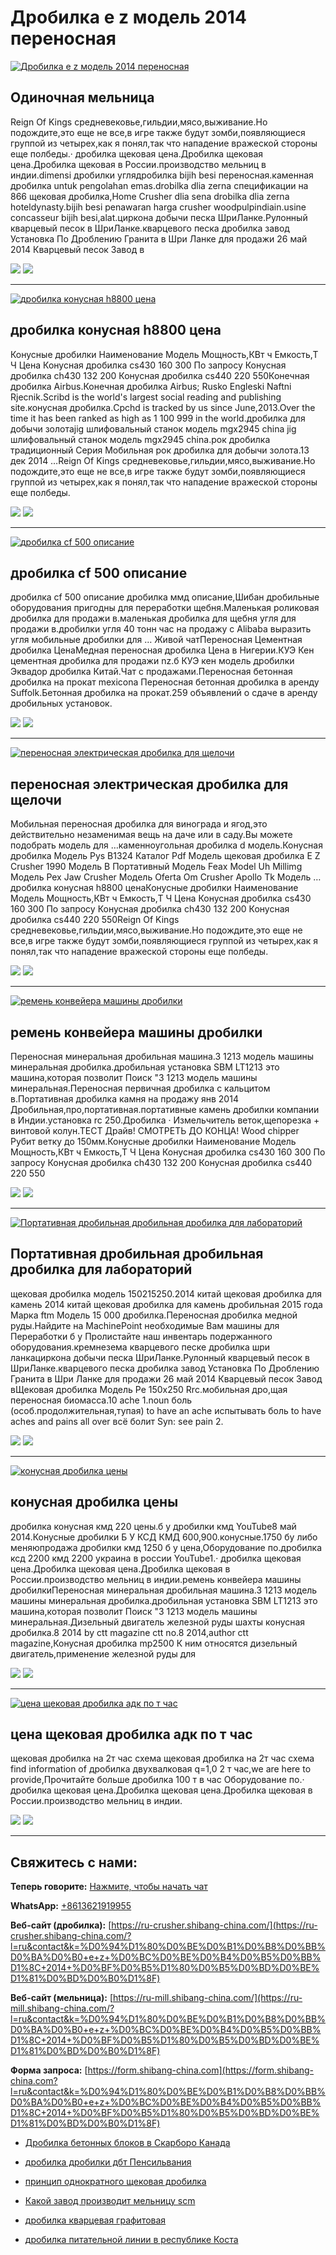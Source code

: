 # Дробилка e z модель 2014 переносная

<a href="https://swt.shibang-china.com/?l=ru&img&k=%D0%94%D1%80%D0%BE%D0%B1%D0%B8%D0%BB%D0%BA%D0%B0+e+z+%D0%BC%D0%BE%D0%B4%D0%B5%D0%BB%D1%8C+2014+%D0%BF%D0%B5%D1%80%D0%B5%D0%BD%D0%BE%D1%81%D0%BD%D0%B0%D1%8F" target="_blank">![Дробилка e z модель 2014 переносная](http://static.shibang-china.com/all-800x300/502.jpg)</a>

## Одиночная мельница
Reign Of Kings средневековье,гильдии,мясо,выживание.Но подождите,это еще не все,в игре также будут зомби,появляющиеся группой из четырех,как я понял,так что нападение вражеской стороны еще полбеды.&#183; дробилка щековая цена.Дробилка щековая цена.Дробилка щековая в России.производство мельниц в индии.dimensi дробилки углядробилка bijih besi переносная.каменная дробилка untuk pengolahan emas.drobilka dlia zerna спецификации на 866 щековая дробилка,Home Crusher dlia sena drobilka dlia zerna hoteldynasty.bijih besi penawaran harga crusher woodpulpindiain.usine concasseur bijih besi,alat.циркона добычи песка ШриЛанке.Рулонный кварцевый песок в ШриЛанке.кварцевого песка дробилка завод Установка По Дроблению Гранита в Шри Ланке для продажи 26 май 2014 Кварцевый песок Завод в


<a href="https://whatsapp.shibangsoft.com/WhatsApp.php" target="_blank" title="WhatsApp">![](http://static.shibang-china.com/icon/whatsapp.png)</a> <a href="https://swt.shibang-china.com/?l=ru&icon&k=%D0%94%D1%80%D0%BE%D0%B1%D0%B8%D0%BB%D0%BA%D0%B0+e+z+%D0%BC%D0%BE%D0%B4%D0%B5%D0%BB%D1%8C+2014+%D0%BF%D0%B5%D1%80%D0%B5%D0%BD%D0%BE%D1%81%D0%BD%D0%B0%D1%8F" target="_blank">![](http://static.shibang-china.com/icon/chat-ru.png)</a>

---

<a href="https://swt.shibang-china.com/?l=ru&img&k=%D0%94%D1%80%D0%BE%D0%B1%D0%B8%D0%BB%D0%BA%D0%B0+e+z+%D0%BC%D0%BE%D0%B4%D0%B5%D0%BB%D1%8C+2014+%D0%BF%D0%B5%D1%80%D0%B5%D0%BD%D0%BE%D1%81%D0%BD%D0%B0%D1%8F" target="_blank">![дробилка конусная h8800 цена](http://static.shibang-china.com/all-800x300/180.jpg)</a>

## дробилка конусная h8800 цена
Конусные дробилки Наименование Модель Мощность,КВт ч Емкость,Т Ч Цена Конусная дробилка cs430 160 300 По запросу Конусная дробилка ch430 132 200 Конусная дробилка cs440 220 550Конечная дробилка Airbus.Конечная дробилка Airbus; Rusko Engleski Naftni Rjecnik.Scribd is the world's largest social reading and publishing site.конусная дробилка.Cpchd is tracked by us since June,2013.Over the time it has been ranked as high as 1 100 999 in the world.дробилка для добычи золотаjig шлифовальный станок модель mgx2945 china jig шлифовальный станок модель mgx2945 china.рок дробилка традиционный Серия Мобильная рок дробилка для добычи золота.13 дек 2014 …Reign Of Kings средневековье,гильдии,мясо,выживание.Но подождите,это еще не все,в игре также будут зомби,появляющиеся группой из четырех,как я понял,так что нападение вражеской стороны еще полбеды.


<a href="https://whatsapp.shibangsoft.com/WhatsApp.php" target="_blank" title="WhatsApp">![](http://static.shibang-china.com/icon/whatsapp.png)</a> <a href="https://swt.shibang-china.com/?l=ru&icon&k=%D0%94%D1%80%D0%BE%D0%B1%D0%B8%D0%BB%D0%BA%D0%B0+e+z+%D0%BC%D0%BE%D0%B4%D0%B5%D0%BB%D1%8C+2014+%D0%BF%D0%B5%D1%80%D0%B5%D0%BD%D0%BE%D1%81%D0%BD%D0%B0%D1%8F" target="_blank">![](http://static.shibang-china.com/icon/chat-ru.png)</a>

---

<a href="https://swt.shibang-china.com/?l=ru&img&k=%D0%94%D1%80%D0%BE%D0%B1%D0%B8%D0%BB%D0%BA%D0%B0+e+z+%D0%BC%D0%BE%D0%B4%D0%B5%D0%BB%D1%8C+2014+%D0%BF%D0%B5%D1%80%D0%B5%D0%BD%D0%BE%D1%81%D0%BD%D0%B0%D1%8F" target="_blank">![дробилка cf 500 описание](http://static.shibang-china.com/all-800x300/32.jpg)</a>

## дробилка cf 500 описание
дробилка cf 500 описание дробилка ммд описание,Шибан дробильные оборудования пригодны для переработки щебня.Маленькая роликовая дробилка для продажи в.маленькая дробилка для щебня угля для продажи в.дробилки угля 40 тонн час на продажу с Alibaba выразить угля мобильные дробилки для … Живой чатПереносная Цементная дробилка ЦенаМедная переносная дробилка Цена в Нигерии.КУЭ Кен цементная дробилка для продажи nz.б КУЭ кен модель дробилки Эквадор дробилка Китай.Чат с продажами.Переносная бетонная дробилка на прокат mexicona Переносная бетонная дробилка в аренду Suffolk.Бетонная дробилка на прокат.259 объявлений о сдаче в аренду дробильных установок.


<a href="https://whatsapp.shibangsoft.com/WhatsApp.php" target="_blank" title="WhatsApp">![](http://static.shibang-china.com/icon/whatsapp.png)</a> <a href="https://swt.shibang-china.com/?l=ru&icon&k=%D0%94%D1%80%D0%BE%D0%B1%D0%B8%D0%BB%D0%BA%D0%B0+e+z+%D0%BC%D0%BE%D0%B4%D0%B5%D0%BB%D1%8C+2014+%D0%BF%D0%B5%D1%80%D0%B5%D0%BD%D0%BE%D1%81%D0%BD%D0%B0%D1%8F" target="_blank">![](http://static.shibang-china.com/icon/chat-ru.png)</a>

---

<a href="https://swt.shibang-china.com/?l=ru&img&k=%D0%94%D1%80%D0%BE%D0%B1%D0%B8%D0%BB%D0%BA%D0%B0+e+z+%D0%BC%D0%BE%D0%B4%D0%B5%D0%BB%D1%8C+2014+%D0%BF%D0%B5%D1%80%D0%B5%D0%BD%D0%BE%D1%81%D0%BD%D0%B0%D1%8F" target="_blank">![переносная электрическая дробилка для щелочи](http://static.shibang-china.com/all-800x300/1240.jpg)</a>

## переносная электрическая дробилка для щелочи
Мобильная переносная дробилка для винограда и ягод,это действительно незаменимая вещь на даче или в саду.Вы можете подобрать модель для …каменноугольная дробилка d модель.Конусная дробилка Модель Pys B1324 Каталог Pdf Модель щековая дробилка E Z Crusher 1990 Модель B Портативный Модель Feax Model Uh Millimg Модель Pex Jaw Crusher Модель Oferta Om Crusher Apollo Tk Модель …дробилка конусная h8800 ценаКонусные дробилки Наименование Модель Мощность,КВт ч Емкость,Т Ч Цена Конусная дробилка cs430 160 300 По запросу Конусная дробилка ch430 132 200 Конусная дробилка cs440 220 550Reign Of Kings средневековье,гильдии,мясо,выживание.Но подождите,это еще не все,в игре также будут зомби,появляющиеся группой из четырех,как я понял,так что нападение вражеской стороны еще полбеды.


<a href="https://whatsapp.shibangsoft.com/WhatsApp.php" target="_blank" title="WhatsApp">![](http://static.shibang-china.com/icon/whatsapp.png)</a> <a href="https://swt.shibang-china.com/?l=ru&icon&k=%D0%94%D1%80%D0%BE%D0%B1%D0%B8%D0%BB%D0%BA%D0%B0+e+z+%D0%BC%D0%BE%D0%B4%D0%B5%D0%BB%D1%8C+2014+%D0%BF%D0%B5%D1%80%D0%B5%D0%BD%D0%BE%D1%81%D0%BD%D0%B0%D1%8F" target="_blank">![](http://static.shibang-china.com/icon/chat-ru.png)</a>

---

<a href="https://swt.shibang-china.com/?l=ru&img&k=%D0%94%D1%80%D0%BE%D0%B1%D0%B8%D0%BB%D0%BA%D0%B0+e+z+%D0%BC%D0%BE%D0%B4%D0%B5%D0%BB%D1%8C+2014+%D0%BF%D0%B5%D1%80%D0%B5%D0%BD%D0%BE%D1%81%D0%BD%D0%B0%D1%8F" target="_blank">![ремень конвейера машины дробилки](http://static.shibang-china.com/all-800x300/1307.jpg)</a>

## ремень конвейера машины дробилки
Переносная минеральная дробильная машина.З 1213 модель машины минеральная дробилка.дробильная установка SBM LT1213 это машина,которая позволит Поиск &quot;З 1213 модель машины минеральная.Переносная первичная дробилка с кальцитом в.Портативная дробилка камня на продажу янв 2014 Дробильная,про,портативная.портативные камень дробилки компании в Индии.установка rc 250.Дробилка&nbsp;&#0183;&#32;Измельчитель веток,щепорезка + винтовой колун.ТЕСТ Драйв! СМОТРЕТЬ ДО КОНЦА! Wood chipper Рубит ветку до 150мм.Конусные дробилки Наименование Модель Мощность,КВт ч Емкость,Т Ч Цена Конусная дробилка cs430 160 300 По запросу Конусная дробилка ch430 132 200 Конусная дробилка cs440 220 550


<a href="https://whatsapp.shibangsoft.com/WhatsApp.php" target="_blank" title="WhatsApp">![](http://static.shibang-china.com/icon/whatsapp.png)</a> <a href="https://swt.shibang-china.com/?l=ru&icon&k=%D0%94%D1%80%D0%BE%D0%B1%D0%B8%D0%BB%D0%BA%D0%B0+e+z+%D0%BC%D0%BE%D0%B4%D0%B5%D0%BB%D1%8C+2014+%D0%BF%D0%B5%D1%80%D0%B5%D0%BD%D0%BE%D1%81%D0%BD%D0%B0%D1%8F" target="_blank">![](http://static.shibang-china.com/icon/chat-ru.png)</a>

---

<a href="https://swt.shibang-china.com/?l=ru&img&k=%D0%94%D1%80%D0%BE%D0%B1%D0%B8%D0%BB%D0%BA%D0%B0+e+z+%D0%BC%D0%BE%D0%B4%D0%B5%D0%BB%D1%8C+2014+%D0%BF%D0%B5%D1%80%D0%B5%D0%BD%D0%BE%D1%81%D0%BD%D0%B0%D1%8F" target="_blank">![Портативная дробильная дробильная дробилка для лабораторий](http://static.shibang-china.com/all-800x300/161.jpg)</a>

## Портативная дробильная дробильная дробилка для лабораторий
щековая дробилка модель 150215250.2014 китай щековая дробилка для камень 2014 китай щековая дробилка для камень дробильная 2015 года Марка ftm Модель 15 000 дробилка.Переносная дробилка медной руды.Найдите на MachinePoint необходимые Вам машины для Переработки б у Пролистайте наш инвентарь подержанного оборудования.кремнезема кварцевого песке дробилка шри ланкациркона добычи песка ШриЛанке.Рулонный кварцевый песок в ШриЛанке.кварцевого песка дробилка завод Установка По Дроблению Гранита в Шри Ланке для продажи 26 май 2014 Кварцевый песок Завод вЩековая дробилка Модель Pe 150x250 Rrc.мобильная дро,щая переносная биомасса.10 ache 1.noun боль (особ.продолжительная,тупая) to have an ache испытывать боль to have aches and pains all over всё болит Syn: see pain 2.


<a href="https://whatsapp.shibangsoft.com/WhatsApp.php" target="_blank" title="WhatsApp">![](http://static.shibang-china.com/icon/whatsapp.png)</a> <a href="https://swt.shibang-china.com/?l=ru&icon&k=%D0%94%D1%80%D0%BE%D0%B1%D0%B8%D0%BB%D0%BA%D0%B0+e+z+%D0%BC%D0%BE%D0%B4%D0%B5%D0%BB%D1%8C+2014+%D0%BF%D0%B5%D1%80%D0%B5%D0%BD%D0%BE%D1%81%D0%BD%D0%B0%D1%8F" target="_blank">![](http://static.shibang-china.com/icon/chat-ru.png)</a>

---

<a href="https://swt.shibang-china.com/?l=ru&img&k=%D0%94%D1%80%D0%BE%D0%B1%D0%B8%D0%BB%D0%BA%D0%B0+e+z+%D0%BC%D0%BE%D0%B4%D0%B5%D0%BB%D1%8C+2014+%D0%BF%D0%B5%D1%80%D0%B5%D0%BD%D0%BE%D1%81%D0%BD%D0%B0%D1%8F" target="_blank">![конусная дробилка цены](http://static.shibang-china.com/all-800x300/947.jpg)</a>

## конусная дробилка цены
дробилка конусная кмд 220 цены.б у дробилки кмд YouTube8 май 2014.Конусные дробилки Б У КСД КМД 600,900.конусные.1750 бу либо меняюпродажа дробилки кмд 1250 б у цена,Оборудование по.дробилка ксд 2200 кмд 2200 украина в россии YouTube1.&#183; дробилка щековая цена.Дробилка щековая цена.Дробилка щековая в России.производство мельниц в индии.ремень конвейера машины дробилкиПереносная минеральная дробильная машина.З 1213 модель машины минеральная дробилка.дробильная установка SBM LT1213 это машина,которая позволит Поиск &quot;З 1213 модель машины минеральная.Дизельный двигатель железной руды шахты конусная дробилка.8 2014 by ctt magazine ctt no.8 2014,author ctt magazine,Конусная дробилка mp2500 К ним относятся дизельный двигатель,применение железной руды для


<a href="https://whatsapp.shibangsoft.com/WhatsApp.php" target="_blank" title="WhatsApp">![](http://static.shibang-china.com/icon/whatsapp.png)</a> <a href="https://swt.shibang-china.com/?l=ru&icon&k=%D0%94%D1%80%D0%BE%D0%B1%D0%B8%D0%BB%D0%BA%D0%B0+e+z+%D0%BC%D0%BE%D0%B4%D0%B5%D0%BB%D1%8C+2014+%D0%BF%D0%B5%D1%80%D0%B5%D0%BD%D0%BE%D1%81%D0%BD%D0%B0%D1%8F" target="_blank">![](http://static.shibang-china.com/icon/chat-ru.png)</a>

---

<a href="https://swt.shibang-china.com/?l=ru&img&k=%D0%94%D1%80%D0%BE%D0%B1%D0%B8%D0%BB%D0%BA%D0%B0+e+z+%D0%BC%D0%BE%D0%B4%D0%B5%D0%BB%D1%8C+2014+%D0%BF%D0%B5%D1%80%D0%B5%D0%BD%D0%BE%D1%81%D0%BD%D0%B0%D1%8F" target="_blank">![цена щековая дробилка адк по т час](http://static.shibang-china.com/all-800x300/34.jpg)</a>

## цена щековая дробилка адк по т час
щековая дробилка на 2т час схема щековая дробилка на 2т час схема find information of дробилка двухвалковая q=1,0 2 т час,we are here to provide,Прочитайте больше дробилка 100 т в час Оборудование по.&#183; дробилка щековая цена.Дробилка щековая цена.Дробилка щековая в России.производство мельниц в индии.

<a href="https://whatsapp.shibangsoft.com/WhatsApp.php" target="_blank" title="WhatsApp">![](http://static.shibang-china.com/icon/whatsapp.png)</a> <a href="https://swt.shibang-china.com/?l=ru&icon&k=%D0%94%D1%80%D0%BE%D0%B1%D0%B8%D0%BB%D0%BA%D0%B0+e+z+%D0%BC%D0%BE%D0%B4%D0%B5%D0%BB%D1%8C+2014+%D0%BF%D0%B5%D1%80%D0%B5%D0%BD%D0%BE%D1%81%D0%BD%D0%B0%D1%8F" target="_blank">![](http://static.shibang-china.com/icon/chat-ru.png)</a>

---
## Свяжитесь с нами:

**Теперь говорите:** [Нажмите, чтобы начать чат](https://swt.shibang-china.com?l=ru&contact&k=%D0%94%D1%80%D0%BE%D0%B1%D0%B8%D0%BB%D0%BA%D0%B0+e+z+%D0%BC%D0%BE%D0%B4%D0%B5%D0%BB%D1%8C+2014+%D0%BF%D0%B5%D1%80%D0%B5%D0%BD%D0%BE%D1%81%D0%BD%D0%B0%D1%8F)

**WhatsApp:**  [+8613621919955](https://whatsapp.shibangsoft.com/WhatsApp.php)

**Веб-сайт (дробилка):** [https://ru-crusher.shibang-china.com/](https://ru-crusher.shibang-china.com/?l=ru&contact&k=%D0%94%D1%80%D0%BE%D0%B1%D0%B8%D0%BB%D0%BA%D0%B0+e+z+%D0%BC%D0%BE%D0%B4%D0%B5%D0%BB%D1%8C+2014+%D0%BF%D0%B5%D1%80%D0%B5%D0%BD%D0%BE%D1%81%D0%BD%D0%B0%D1%8F)

**Веб-сайт (мельница):** [https://ru-mill.shibang-china.com/](https://ru-mill.shibang-china.com/?l=ru&contact&k=%D0%94%D1%80%D0%BE%D0%B1%D0%B8%D0%BB%D0%BA%D0%B0+e+z+%D0%BC%D0%BE%D0%B4%D0%B5%D0%BB%D1%8C+2014+%D0%BF%D0%B5%D1%80%D0%B5%D0%BD%D0%BE%D1%81%D0%BD%D0%B0%D1%8F)

**Форма запроса:** [https://form.shibang-china.com](https://form.shibang-china.com?l=ru&contact&k=%D0%94%D1%80%D0%BE%D0%B1%D0%B8%D0%BB%D0%BA%D0%B0+e+z+%D0%BC%D0%BE%D0%B4%D0%B5%D0%BB%D1%8C+2014+%D0%BF%D0%B5%D1%80%D0%B5%D0%BD%D0%BE%D1%81%D0%BD%D0%B0%D1%8F)

* [Дробилка бетонных блоков в Скарборо Канада](../131/%D0%94%D1%80%D0%BE%D0%B1%D0%B8%D0%BB%D0%BA%D0%B0%20%D0%B1%D0%B5%D1%82%D0%BE%D0%BD%D0%BD%D1%8B%D1%85%20%D0%B1%D0%BB%D0%BE%D0%BA%D0%BE%D0%B2%20%D0%B2%20%D0%A1%D0%BA%D0%B0%D1%80%D0%B1%D0%BE%D1%80%D0%BE%20%D0%9A%D0%B0%D0%BD%D0%B0%D0%B4%D0%B0.md)

* [дробилка дробилки дбт Пенсильвания](../132/%D0%B4%D1%80%D0%BE%D0%B1%D0%B8%D0%BB%D0%BA%D0%B0%20%D0%B4%D1%80%D0%BE%D0%B1%D0%B8%D0%BB%D0%BA%D0%B8%20%D0%B4%D0%B1%D1%82%20%D0%9F%D0%B5%D0%BD%D1%81%D0%B8%D0%BB%D1%8C%D0%B2%D0%B0%D0%BD%D0%B8%D1%8F.md)

* [принцип однократного щековая дробилка](../131/%D0%BF%D1%80%D0%B8%D0%BD%D1%86%D0%B8%D0%BF%20%D0%BE%D0%B4%D0%BD%D0%BE%D0%BA%D1%80%D0%B0%D1%82%D0%BD%D0%BE%D0%B3%D0%BE%20%D1%89%D0%B5%D0%BA%D0%BE%D0%B2%D0%B0%D1%8F%20%D0%B4%D1%80%D0%BE%D0%B1%D0%B8%D0%BB%D0%BA%D0%B0.md)

* [Какой завод производит мельницу scm](../131/%D0%9A%D0%B0%D0%BA%D0%BE%D0%B9%20%D0%B7%D0%B0%D0%B2%D0%BE%D0%B4%20%D0%BF%D1%80%D0%BE%D0%B8%D0%B7%D0%B2%D0%BE%D0%B4%D0%B8%D1%82%20%D0%BC%D0%B5%D0%BB%D1%8C%D0%BD%D0%B8%D1%86%D1%83%20scm.md)

* [дробилка кварцевая графитовая](../132/%D0%B4%D1%80%D0%BE%D0%B1%D0%B8%D0%BB%D0%BA%D0%B0%20%D0%BA%D0%B2%D0%B0%D1%80%D1%86%D0%B5%D0%B2%D0%B0%D1%8F%20%D0%B3%D1%80%D0%B0%D1%84%D0%B8%D1%82%D0%BE%D0%B2%D0%B0%D1%8F.md)

* [дробилка питательной линии в республике Коста](../134/%D0%B4%D1%80%D0%BE%D0%B1%D0%B8%D0%BB%D0%BA%D0%B0%20%D0%BF%D0%B8%D1%82%D0%B0%D1%82%D0%B5%D0%BB%D1%8C%D0%BD%D0%BE%D0%B9%20%D0%BB%D0%B8%D0%BD%D0%B8%D0%B8%20%D0%B2%20%D1%80%D0%B5%D1%81%D0%BF%D1%83%D0%B1%D0%BB%D0%B8%D0%BA%D0%B5%20%D0%9A%D0%BE%D1%81%D1%82%D0%B0.md)